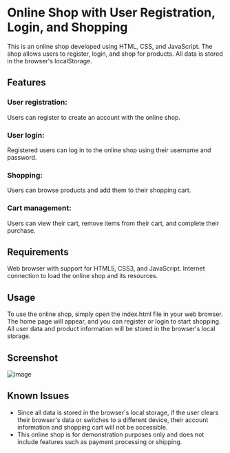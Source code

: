 # Online Shop with User Registration, Login, and Shopping

This is an online shop developed using HTML, CSS, and JavaScript. The shop allows users to register, login, and shop for products. All data is stored in the browser's localStorage.

## Features

### User registration: 
Users can register to create an account with the online shop.

### User login: 
Registered users can log in to the online shop using their username and password.

### Shopping: 
Users can browse products and add them to their shopping cart.

### Cart management: 
Users can view their cart, remove items from their cart, and complete their purchase.

## Requirements
Web browser with support for HTML5, CSS3, and JavaScript.
Internet connection to load the online shop and its resources.

## Usage
To use the online shop, simply open the index.html file in your web browser. The home page will appear, and you can register or login to start shopping. All user data and product information will be stored in the browser's local storage.

## Screenshot 
![image](https://github.com/FREDVUNI/capstone-javascript/assets/41730664/e51d752f-9795-4135-b835-026526ce6e67)


## Known Issues
- Since all data is stored in the browser's local storage, if the user clears their browser's data or switches to a different device, their account information and shopping cart will not be accessible.
- This online shop is for demonstration purposes only and does not include features such as payment processing or shipping.




